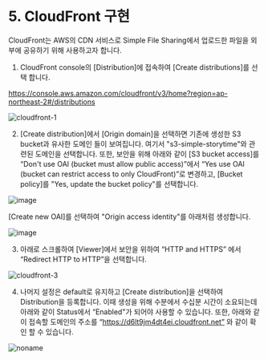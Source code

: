 # 5. CloudFront 구현

 
CloudFront는 AWS의 CDN 서비스로 Simple File Sharing에서 업로드한 파일을 외부에 공유하기 위해 사용하고자 합니다.

1) CloudFront console의 [Distribution]에 접속하여 [Create distributions]를 선택 합니다. 

https://console.aws.amazon.com/cloudfront/v3/home?region=ap-northeast-2#/distributions


![cloudfront-1](https://user-images.githubusercontent.com/52392004/156367906-dfb29a80-8285-4da6-9951-83d467de75a9.png)

2) [Create distribution]에서 [Origin domain]을 선택하면 기존에 생성한 S3 bucket과 유사한 도메인 들이 보여집니다. 여기서 "s3-simple-storytime"와 관련된 도메인을 선택합니다. 또한, 보안을 위해 아래와 같이 [S3 bucket access]를 “Don't use OAI (bucket must allow public access)”에서 “Yes use OAI (bucket can restrict access to only CloudFront)”로 변경하고, [Bucket policy]를 "Yes, update the bucket policy"를 선택합니다. 

![image](https://user-images.githubusercontent.com/52392004/156879328-f208bf00-ee49-4437-96a4-597cd38903f3.png)


[Create new OAI]를 선택하여 "Origin access identity"를 아래처럼 생성합니다. 

![image](https://user-images.githubusercontent.com/52392004/156879272-70bf50e7-f95f-47dc-a244-8b4926da8d8d.png)



3) 아래로 스크롤하여 [Viewer]에서 보안을 위하여 “HTTP and HTTPS” 에서 “Redirect HTTP to HTTP”을 선택합니다. 

![cloudfront-3](https://user-images.githubusercontent.com/52392004/156368216-3a31a525-f199-4b33-a4fd-4d2ddbcb45fd.png)

4) 나머지 설정은 default로 유지하고 [Create distribution]을 선택하여 Distribution을 등록합니다. 이때 생성을 위해 수분에서 수십분 시간이 소요되는데 아래와 같이 Status에서 “Enabled"가 되어야 사용할 수 있습니다. 또한, 아래와 같이 접속할 도메인의 주소를 “https://d6lt9jm4dt4ei.cloudfront.net” 와 같이 확인 할 수 있습니다. 

![noname](https://user-images.githubusercontent.com/52392004/156879384-93977c37-1a5e-44c2-9634-a6010b5f4b12.png)

